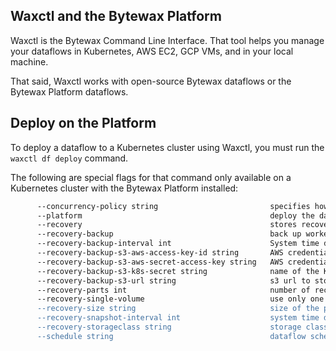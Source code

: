 ## Waxctl and the Bytewax Platform

Waxctl is the Bytewax Command Line Interface. That tool helps you manage your dataflows in Kubernetes, AWS EC2, GCP VMs, and in your local machine.

That said, Waxctl works with open-source Bytewax dataflows or the Bytewax Platform dataflows.

## Deploy on the Platform

To deploy a dataflow to a Kubernetes cluster using Waxctl, you must run the `waxctl df deploy` command.

The following are special flags for that command only available on a Kubernetes cluster with the Bytewax Platform installed: 

```bash
      --concurrency-policy string                         specifies how to treat concurrent executions of a Scheduled Dataflow (the value must be Allow, Forbid or Replace) (default "Forbid")
      --platform                                          deploy the dataflow as a bytewax.io/dataflow Custom Resource (requires Bytewax Platform installed)
      --recovery                                          stores recovery files in Kubernetes persistent volumes to allow resuming after a restart (your dataflow must have recovery enabled: https://bytewax.io/docs/getting-started/recovery)
      --recovery-backup                                   back up worker state DBs to cloud storage (must have recovery flag present and provide S3 parameters)
      --recovery-backup-interval int                      System time duration in seconds to keep extra state snapshots around
      --recovery-backup-s3-aws-access-key-id string       AWS credentials access key id
      --recovery-backup-s3-aws-secret-access-key string   AWS credentials secret access key
      --recovery-backup-s3-k8s-secret string              name of the Kubernetes secret storing AWS credentials.
      --recovery-backup-s3-url string                     s3 url to store state backups. For example, s3://mybucket/mydataflow-state-backups
      --recovery-parts int                                number of recovery parts (default 1)
      --recovery-single-volume                            use only one persistent volume for all dataflow's pods in Kubernetes
      --recovery-size string                              size of the persistent volume claim to be assign to each dataflow pod in Kubernetes (default "10Gi")
      --recovery-snapshot-interval int                    system time duration in seconds to snapshot state for recovery
      --recovery-storageclass string                      storage class of the persistent volume claim to be assign to each dataflow pod in Kubernetes
      --schedule string                                   dataflow schedule in Cron format, see https://en.wikipedia.org/wiki/Cron
```
